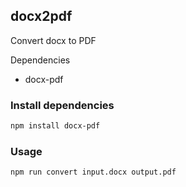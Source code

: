 ## docx2pdf

Convert docx to PDF

Dependencies
- docx-pdf


### Install dependencies
```sh
npm install docx-pdf
```

### Usage
```sh
npm run convert input.docx output.pdf
```

